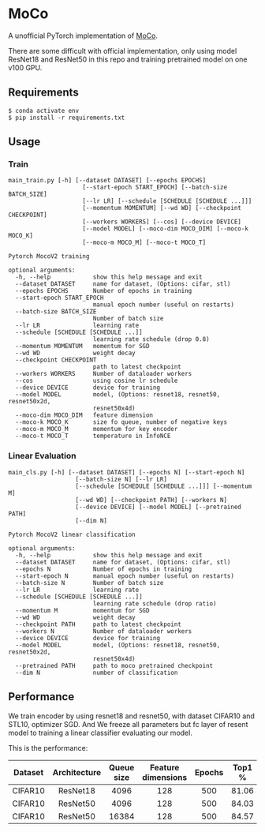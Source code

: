# MoCo
A unofficial PyTorch implementation of [MoCo](https://arxiv.org/pdf/1911.05722.pdf).

There are some difficult with official implementation, only using model ResNet18 and ResNet50 in this repo and training pretrained model on one v100 GPU.

## Requirements

```
$ conda activate env
$ pip install -r requirements.txt
```

## Usage

### Train

```
main_train.py [-h] [--dataset DATASET] [--epochs EPOCHS]
                     [--start-epoch START_EPOCH] [--batch-size BATCH_SIZE]
                     [--lr LR] [--schedule [SCHEDULE [SCHEDULE ...]]]
                     [--momentum MOMENTUM] [--wd WD] [--checkpoint CHECKPOINT]
                     [--workers WORKERS] [--cos] [--device DEVICE]
                     [--model MODEL] [--moco-dim MOCO_DIM] [--moco-k MOCO_K]
                     [--moco-m MOCO_M] [--moco-t MOCO_T]

Pytorch MocoV2 training

optional arguments:
  -h, --help            show this help message and exit
  --dataset DATASET     name for dataset, (Options: cifar, stl)
  --epochs EPOCHS       Number of epochs in training
  --start-epoch START_EPOCH
                        manual epoch number (useful on restarts)
  --batch-size BATCH_SIZE
                        Number of batch size
  --lr LR               learning rate
  --schedule [SCHEDULE [SCHEDULE ...]]
                        learning rate schedule (drop 0.8)
  --momentum MOMENTUM   momentum for SGD
  --wd WD               weight decay
  --checkpoint CHECKPOINT
                        path to latest checkpoint
  --workers WORKERS     Number of dataloader workers
  --cos                 using cosine lr schedule
  --device DEVICE       device for training
  --model MODEL         model, (Options: resnet18, resnet50, resnet50x2d,
                        resnet50x4d)
  --moco-dim MOCO_DIM   feature dimension
  --moco-k MOCO_K       size fo queue, number of negative keys
  --moco-m MOCO_M       momentum for key encoder
  --moco-t MOCO_T       temperature in InfoNCE
```

### Linear Evaluation

```
main_cls.py [-h] [--dataset DATASET] [--epochs N] [--start-epoch N]
                   [--batch-size N] [--lr LR]
                   [--schedule [SCHEDULE [SCHEDULE ...]]] [--momentum M]
                   [--wd WD] [--checkpoint PATH] [--workers N]
                   [--device DEVICE] [--model MODEL] [--pretrained PATH]
                   [--dim N]

Pytorch MocoV2 linear classification

optional arguments:
  -h, --help            show this help message and exit
  --dataset DATASET     name for dataset, (Options: cifar, stl)
  --epochs N            Number of epochs in training
  --start-epoch N       manual epoch number (useful on restarts)
  --batch-size N        Number of batch size
  --lr LR               learning rate
  --schedule [SCHEDULE [SCHEDULE ...]]
                        learning rate schedule (drop ratio)
  --momentum M          momentum for SGD
  --wd WD               weight decay
  --checkpoint PATH     path to latest checkpoint
  --workers N           Number of dataloader workers
  --device DEVICE       device for training
  --model MODEL         model, (Options: resnet18, resnet50, resnet50x2d,
                        resnet50x4d)
  --pretrained PATH     path to moco pretrained checkpoint
  --dim N               number of classification
```

## Performance

We train encoder by using resnet18 and resnet50, with dataset CIFAR10 and STL10, optimizer SGD. And We freeze all parameters but fc layer of resent model to training a linear classifier evaluating our model.

This is the performance:

|  Dataset  |  Architecture  |  Queue size  |  Feature dimensions  |  Epochs  |  Top1 %  |  Top5 %  |
|  :----:  |  :----:  |  :----:  |  :----:  |  :----:  |  :----:  |  :----:  |
| CIFAR10  | ResNet18 | 4096 | 128 | 500 | 81.06 | 99.13 |
| CIFAR10  | ResNet50 | 4096 | 128 | 500 | 84.03 | 99.40 |
| CIFAR10  | ResNet50 | 16384 | 128 | 500 | 84.57 | 99.43 |
